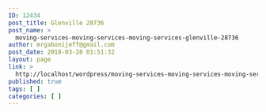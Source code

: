 ```yaml
---
ID: 12434
post_title: Glenville 28736
post_name: >
  moving-services-moving-services-moving-services-glenville-28736
author: mrgabonijeff@gmail.com
post_date: 2018-03-28 01:51:32
layout: page
link: >
  http://localhost/wordpress/moving-services-moving-services-moving-services-glenville-28736/
published: true
tags: [ ]
categories: [ ]
---
```

